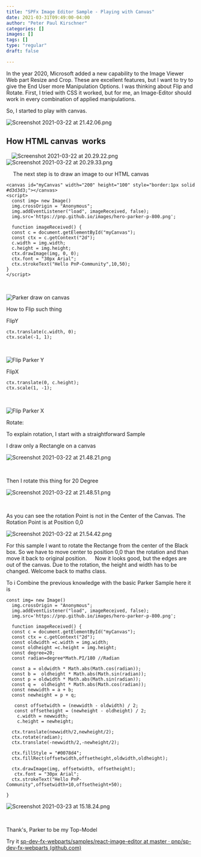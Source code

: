 ```yaml
---
title: "SPFx Image Editor Sample - Playing with Canvas"
date: 2021-03-31T09:49:00-04:00
author: "Peter Paul Kirschner"
categories: []
images: []
tags: []
type: "regular"
draft: false

---
```


In the year 2020, Microsoft added a new capability to the Image Viewer
Web part Resize and Crop. These are excellent features, but I want to
try to give the End User more Manipulation Options. I was thinking about
Flip and Rotate. First, I tried with CSS it worked, but for me, an
Image-Editor should work in every combination of applied manipulations.

So, I started to play with canvas.

![Screenshot 2021-03-22 at
21.42.06.png](https://techcommunity.microsoft.com/t5/image/serverpage/image-id/266630iB1ECA3D66EE3DBDA/image-size/large?v=v2&px=999 "Screenshot 2021-03-22 at 21.42.06.png")

## How HTML canvas  works

 ![Screenshot 2021-03-22 at
20.29.22.png](https://techcommunity.microsoft.com/t5/image/serverpage/image-id/266632i298293D5AEC7AEC2/image-size/large?v=v2&px=999 "Screenshot 2021-03-22 at 20.29.22.png")
![Screenshot 2021-03-22 at
20.29.33.png](https://techcommunity.microsoft.com/t5/image/serverpage/image-id/266633iF5DE88335FDE019F/image-size/medium?v=v2&px=400 "Screenshot 2021-03-22 at 20.29.33.png")

 
The next step is to draw an image to our HTML canvas
 

``` {.lia-code-sample .language-html}
<canvas id="myCanvas" width="200" height="100" style="border:1px solid #d3d3d3;"></canvas>
<script>
  const img= new Image()
  img.crossOrigin = "Anonymous";
  img.addEventListener("load", imageReceived, false);
  img.src='https://pnp.github.io/images/hero-parker-p-800.png';

  function imageReceived() {
  const c = document.getElementById("myCanvas");
  const ctx = c.getContext("2d");
  c.width = img.width;
  c.height = img.height;
  ctx.drawImage(img, 0, 0);
  ctx.font = "30px Arial";
  ctx.strokeText("Hello PnP-Community",10,50);
}
</script>
```
 

![Parker draw on
canvas](https://techcommunity.microsoft.com/t5/image/serverpage/image-id/266621i69B453DB774451EF/image-size/medium?v=v2&px=400 "Screenshot 2021-03-23 at 14.38.34.png")

How to Flip such thing

FlipY
 

``` {.lia-code-sample .language-javascript}
ctx.translate(c.width, 0);
ctx.scale(-1, 1);
```
 

![Flip Parker
Y](https://techcommunity.microsoft.com/t5/image/serverpage/image-id/266622iA8FF341BD6DC9B21/image-size/medium?v=v2&px=400 "Screenshot 2021-03-23 at 14.47.53.png")

FlipX
 

``` {.lia-code-sample .language-javascript}
ctx.translate(0, c.height);
ctx.scale(1, -1);
```
 

![Flip Parker
X](https://techcommunity.microsoft.com/t5/image/serverpage/image-id/266623i65AFC8A05604564C/image-size/medium?v=v2&px=400 "Screenshot 2021-03-23 at 14.47.07.png")

Rotate:

To explain rotation, I start with a straightforward Sample

I draw only a Rectangle on a canvas

![Screenshot 2021-03-22 at
21.48.21.png](https://techcommunity.microsoft.com/t5/image/serverpage/image-id/266624i3712E1A11EB969D6/image-size/large?v=v2&px=999 "Screenshot 2021-03-22 at 21.48.21.png")

 

Then I rotate this thing for 20 Degree

![Screenshot 2021-03-22 at
21.48.51.png](https://techcommunity.microsoft.com/t5/image/serverpage/image-id/266625iDAC073380A6F6955/image-size/large?v=v2&px=999 "Screenshot 2021-03-22 at 21.48.51.png")

 

As you can see the rotation Point is not in the Center of the Canvas.
The Rotation Point is at Position 0,0

![Screenshot 2021-03-22 at
21.54.42.png](https://techcommunity.microsoft.com/t5/image/serverpage/image-id/266626iDF164C650C7F26B5/image-size/large?v=v2&px=999 "Screenshot 2021-03-22 at 21.54.42.png")

For this sample I want to rotate the Rectange from the center of the
Black box. So we have to move center to position 0,0 than the rotation
and than move it back to original position. 
 Now it looks good, but the edges are out of the canvas. Due to the
rotation, the height and width has to be changed. Welcome back to maths
class.

To i Combine the previous knowledge with the basic Parker Sample here it
is
 

``` {.lia-code-sample .language-javascript}
const img= new Image()
  img.crossOrigin = "Anonymous";
  img.addEventListener("load", imageReceived, false);
  img.src='https://pnp.github.io/images/hero-parker-p-800.png';

  function imageReceived() {
  const c = document.getElementById("myCanvas");
  const ctx = c.getContext("2d");
  const oldwidth =c.width = img.width;
  const oldheight =c.height = img.height;
  const degree=20;
  const radian=degree*Math.PI/180 //Radian
  
  const a = oldwidth * Math.abs(Math.cos(radian));
  const b =  oldheight * Math.abs(Math.sin(radian));
  const p = oldwidth * Math.abs(Math.sin(radian));
  const q =  oldheight * Math.abs(Math.cos(radian));
  const newwidth = a + b;
  const newheight = p + q;

   const offsetwidth = (newwidth - oldwidth) / 2;
   const offsetheight = (newheight - oldheight) / 2;
    c.width = newwidth;
    c.height = newheight;
  
  ctx.translate(newwidth/2,newheight/2);
  ctx.rotate(radian);
  ctx.translate(-newwidth/2,-newheight/2);
  
  ctx.fillStyle = "#0078d4";
  ctx.fillRect(offsetwidth,offsetheight,oldwidth,oldheight);
  
  ctx.drawImage(img, offsetwidth, offsetheight);
   ctx.font = "30px Arial";
  ctx.strokeText("Hello PnP-Community",offsetwidth+10,offsetheight+50);
  
}
```

![Screenshot 2021-03-23 at
15.18.24.png](https://techcommunity.microsoft.com/t5/image/serverpage/image-id/266627i97EE7597385508C5/image-size/large?v=v2&px=999 "Screenshot 2021-03-23 at 15.18.24.png")

 

Thank\'s, Parker to be my Top-Model

Try it [sp-dev-fx-webparts/samples/react-image-editor at master ·
pnp/sp-dev-fx-webparts
(github.com)](https://github.com/pnp/sp-dev-fx-webparts/tree/master/samples/react-image-editor)
 


